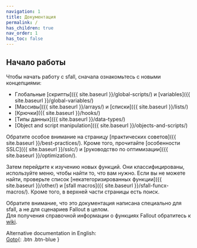 ```yaml
---
navigation: 1
title: Документация
permalink: /
has_children: true
nav_order: 1
has_toc: false
---
```


## Начало работы

Чтобы начать работу с sfall, сначала ознакомьтесь с новыми концепциями:
* Глобальные [скрипты]({{ site.baseurl }}/global-scripts/) и [variables]({{ site.baseurl }}/global-variables/)
* [Массивы]({{ site.baseurl }}/arrays/) и [списки]({{ site.baseurl }}/lists/)
* [Крючки]({{ site.baseurl }}/hooks/)
* [Типы данных]({{ site.baseurl }}/data-types/)
* [Object and script manipulation]({{ site.baseurl }}/objects-and-scripts/)

Обратите особое внимание на страницу [практических советов]({{ site.baseurl }}/best-practices/). Кроме того, прочитайте [особенности SSLC]({{ site.baseurl }}/sslc/) и [руководство по оптимизации]({{ site.baseurl }}/optimization/).

Затем перейдите к изучению новых функций. Они классифицированы, используйте меню, чтобы найти то, что вам нужно. Если вы не можете найти, проверьте список [некатегоризированных функции]({{ site.baseurl }}/other/) и [sfall macros]({{ site.baseurl }}/sfall-funcx-macros/). Кроме того, в верхней части страницы есть поиск.

Обратите внимание, что это документация написана специально для sfall, а не для сценариев Fallout в целом.<br>
Для получения справочной информации о функциях Fallout обратитесь к [wiki](https://falloutmods.fandom.com/wiki/Fallout_1_and_Fallout_2_scripting_-_commands,_reference,_tutorials).

Alternative documentation in English:<br>
<span class="fs-3">
[Goto](https://phobos2077.github.io/sfall/){: .btn .btn-blue }
</span>